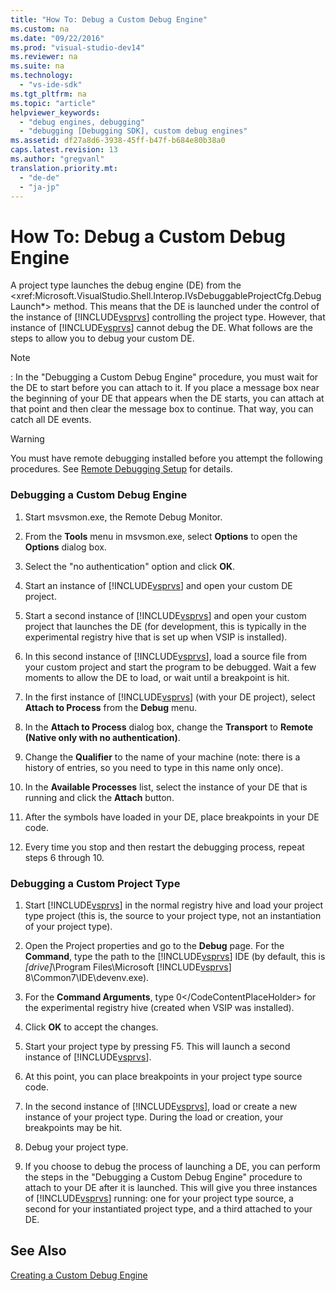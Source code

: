 ```yaml
---
title: "How To: Debug a Custom Debug Engine"
ms.custom: na
ms.date: "09/22/2016"
ms.prod: "visual-studio-dev14"
ms.reviewer: na
ms.suite: na
ms.technology: 
  - "vs-ide-sdk"
ms.tgt_pltfrm: na
ms.topic: "article"
helpviewer_keywords: 
  - "debug engines, debugging"
  - "debugging [Debugging SDK], custom debug engines"
ms.assetid: df27a8d6-3938-45ff-b47f-b684e80b38a0
caps.latest.revision: 13
ms.author: "gregvanl"
translation.priority.mt: 
  - "de-de"
  - "ja-jp"
---
```

# How To: Debug a Custom Debug Engine
A project type launches the debug engine (DE) from the \<xref:Microsoft.VisualStudio.Shell.Interop.IVsDebuggableProjectCfg.DebugLaunch*> method. This means that the DE is launched under the control of the instance of [!INCLUDE[vsprvs](../vs140/includes/vsprvs_md.md)] controlling the project type. However, that instance of [!INCLUDE[vsprvs](../vs140/includes/vsprvs_md.md)] cannot debug the DE. What follows are the steps to allow you to debug your custom DE.  
  
> [!NOTE]
>  :     In the "Debugging a Custom Debug Engine" procedure, you must wait for the DE to start before you can attach to it. If you place a message box near the beginning of your DE that appears when the DE starts, you can attach at that point and then clear the message box to continue. That way, you can catch all DE events.  
  
> [!WARNING]
>  You must have remote debugging installed before you attempt the following procedures. See [Remote Debugging Setup](../vs140/remote-debugging.md) for details.  
  
### Debugging a Custom Debug Engine  
  
1.  Start msvsmon.exe, the Remote Debug Monitor.  
  
2.  From the **Tools** menu in msvsmon.exe, select **Options** to open the **Options** dialog box.  
  
3.  Select the "no authentication" option and click **OK**.  
  
4.  Start an instance of [!INCLUDE[vsprvs](../vs140/includes/vsprvs_md.md)] and open your custom DE project.  
  
5.  Start a second instance of [!INCLUDE[vsprvs](../vs140/includes/vsprvs_md.md)] and open your custom project that launches the DE (for development, this is typically in the experimental registry hive that is set up when VSIP is installed).  
  
6.  In this second instance of [!INCLUDE[vsprvs](../vs140/includes/vsprvs_md.md)], load a source file from your custom project and start the program to be debugged. Wait a few moments to allow the DE to load, or wait until a breakpoint is hit.  
  
7.  In the first instance of [!INCLUDE[vsprvs](../vs140/includes/vsprvs_md.md)] (with your DE project), select **Attach to Process** from the **Debug** menu.  
  
8.  In the **Attach to Process** dialog box, change the **Transport** to **Remote (Native only with no authentication)**.  
  
9. Change the **Qualifier** to the name of your machine (note: there is a history of entries, so you need to type in this name only once).  
  
10. In the **Available Processes** list, select the instance of your DE that is running and click the **Attach** button.  
  
11. After the symbols have loaded in your DE, place breakpoints in your DE code.  
  
12. Every time you stop and then restart the debugging process, repeat steps 6 through 10.  
  
### Debugging a Custom Project Type  
  
1.  Start [!INCLUDE[vsprvs](../vs140/includes/vsprvs_md.md)] in the normal registry hive and load your project type project (this is, the source to your project type, not an instantiation of your project type).  
  
2.  Open the Project properties and go to the **Debug** page. For the **Command**, type the path to the [!INCLUDE[vsprvs](../vs140/includes/vsprvs_md.md)] IDE (by default, this is *[drive]*\Program Files\Microsoft [!INCLUDE[vsprvs](../vs140/includes/vsprvs_md.md)] 8\Common7\IDE\devenv.exe).  
  
3.  For the **Command Arguments**, type <CodeContentPlaceHolder>0\</CodeContentPlaceHolder> for the experimental registry hive (created when VSIP was installed).  
  
4.  Click **OK** to accept the changes.  
  
5.  Start your project type by pressing F5. This will launch a second instance of [!INCLUDE[vsprvs](../vs140/includes/vsprvs_md.md)].  
  
6.  At this point, you can place breakpoints in your project type source code.  
  
7.  In the second instance of [!INCLUDE[vsprvs](../vs140/includes/vsprvs_md.md)], load or create a new instance of your project type. During the load or creation, your breakpoints may be hit.  
  
8.  Debug your project type.  
  
9. If you choose to debug the process of launching a DE, you can perform the steps in the "Debugging a Custom Debug Engine" procedure to attach to your DE after it is launched. This will give you three instances of [!INCLUDE[vsprvs](../vs140/includes/vsprvs_md.md)] running: one for your project type source, a second for your instantiated project type, and a third attached to your DE.  
  
## See Also  
 [Creating a Custom Debug Engine](../vs140/creating-a-custom-debug-engine.md)